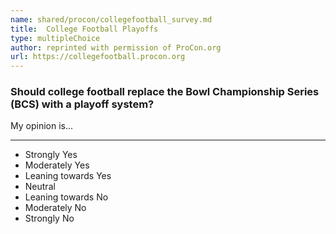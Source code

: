 ```yaml
---
name: shared/procon/collegefootball_survey.md
title:  College Football Playoffs 
type: multipleChoice
author: reprinted with permission of ProCon.org
url: https://collegefootball.procon.org 
---
```


###  Should college football replace the Bowl Championship Series (BCS) with a playoff system?

My opinion is...

---

- Strongly Yes
- Moderately Yes
- Leaning towards Yes
- Neutral
- Leaning towards No
- Moderately No
- Strongly No

